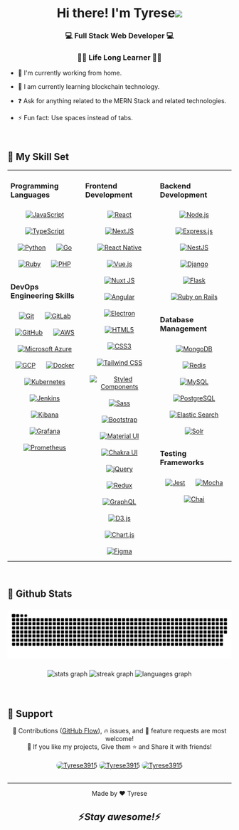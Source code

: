 # <div align="center">Hi there! I'm Tyrese<img src="https://camo.githubusercontent.com/e8e7b06ecf583bc040eb60e44eb5b8e0ecc5421320a92929ce21522dbc34c891/68747470733a2f2f6d656469612e67697068792e636f6d2f6d656469612f6876524a434c467a6361737252346961377a2f67697068792e676966" width="40" /></div>

### <div align="center">💻 Full Stack Web Developer 💻</div>

### <div align="center">👨‍⚖️ Life Long Learner 👨‍⚖️</div>

- 🔭 I'm currently working from home.

- 🌱 I am currently learning blockchain technology.

- ❓ Ask for anything related to the MERN Stack and related technologies.

- ⚡ Fun fact: Use spaces instead of tabs.

<br/>

## 💪 My Skill Set

<table><tr><td valign="top" width="33%">

### Programming Languages

<div align="center">  
<a href="https://www.javascript.com/" target="_blank"><img style="padding: 10px" src="https://profilinator.rishav.dev/skills-assets/javascript-original.svg" alt="JavaScript" height="70" width="70" /></a>  
<a href="https://www.typescriptlang.org/" target="_blank"><img style="padding: 10px" src="https://profilinator.rishav.dev/skills-assets/typescript-original.svg" alt="TypeScript" height="70" width="70" /></a>  
<a href="https://www.python.org/" target="_blank"><img style="padding: 10px" src="https://profilinator.rishav.dev/skills-assets/python-original.svg" alt="Python" height="70" width="70" /></a>  
<a href="https://go.dev/" target="_blank"><img style="padding: 10px" src="https://profilinator.rishav.dev/skills-assets/go-original.svg" alt="Go" height="70" width="70" /></a>  
<a href="https://www.ruby-lang.org/en/" target="_blank"><img style="padding: 10px" src="https://profilinator.rishav.dev/skills-assets/ruby-original-wordmark.svg" alt="Ruby" height="70" width="70" /></a>  
<a href="https://www.php.net/" target="_blank"><img style="padding: 10px" src="https://profilinator.rishav.dev/skills-assets/php-original.svg" alt="PHP" height="70" width="70" /></a>  
</div>

### DevOps Engineering Skills

<div align="center">  
<a href="https://github.com/" target="_blank"><img style="padding: 10px" src="https://profilinator.rishav.dev/skills-assets/git-scm-icon.svg" alt="Git" height="70" width="70" /></a>  
<a href="https://about.gitlab.com/" target="_blank"><img style="padding: 10px" src="https://profilinator.rishav.dev/skills-assets/gitlab.svg" alt="GitLab" height="70" width="70" /></a>  
<a href="https://github.com/" target="_blank"><img style="padding: 10px" src="https://api.iconify.design/devicon/github.svg" alt="GitHub" height="70" width="70" /></a>  
<a href="https://aws.amazon.com/" target="_blank"><img style="padding: 10px" src="https://api.iconify.design/skill-icons/aws-dark.svg" alt="AWS" height="70" width="70" /></a>  
<a href="https://azure.microsoft.com/en-us/" target="_blank"><img style="padding: 10px" src="https://api.iconify.design/skill-icons/azure-dark.svg" alt="Microsoft Azure" height="70" width="70" /></a>  
<a href="https://cloud.google.com/" target="_blank"><img style="padding: 10px" src="https://profilinator.rishav.dev/skills-assets/google_cloud-icon.svg" alt="GCP" height="70" width="70" /></a>  
<a href="https://www.docker.com/" target="_blank"><img style="padding: 10px" src="https://profilinator.rishav.dev/skills-assets/docker-original-wordmark.svg" alt="Docker" height="70" width="70" /></a>  
<a href="https://kubernetes.io/" target="_blank"><img style="padding: 10px" src="https://profilinator.rishav.dev/skills-assets/kubernetes-icon.svg" alt="Kubernetes" height="70" width="70" /></a>  
<a href="https://www.jenkins.io/" target="_blank"><img style="padding: 10px" src="https://profilinator.rishav.dev/skills-assets/jenkins-icon.svg" alt="Jenkins" height="70" width="70" /></a>  
<a href="https://www.elastic.co/kibana/" target="_blank"><img style="padding: 10px" src="https://profilinator.rishav.dev/skills-assets/kibana.png" alt="Kibana" height="70" width="70" /></a>  
<a href="https://grafana.com/" target="_blank"><img style="padding: 10px" src="https://profilinator.rishav.dev/skills-assets/grafana.png" alt="Grafana" height="70" width="70" /></a>  
<a href="https://prometheus.io/" target="_blank"><img style="padding: 10px" src="https://api.iconify.design/logos/prometheus.svg" alt="Prometheus" height="70" width="70" /></a>  
</div>

</td><td valign="top" width="33%">

### Frontend Development

<div align="center">  
<a href="https://reactjs.org/" target="_blank"><img style="padding: 10px" src="https://profilinator.rishav.dev/skills-assets/react-original-wordmark.svg" alt="React" height="70" width="70" /></a>  
<a href="https://nextjs.org/" target="_blank"><img style="padding: 10px" src="https://profilinator.rishav.dev/skills-assets/nextjs.png" alt="NextJS" height="70" width="70" /></a>  
<a href="https://reactnative.dev/" target="_blank"><img style="padding: 10px" src="https://api.iconify.design/tabler/brand-react-native.svg" alt="React Native" height="70" width="70" /></a>  
<a href="https://vuejs.org/" target="_blank"><img style="padding: 10px" src="https://profilinator.rishav.dev/skills-assets/vuejs-original-wordmark.svg" alt="Vue.js" height="70" width="70" /></a>  
<a href="https://nuxtjs.org/" target="_blank"><img style="padding: 10px" src="https://profilinator.rishav.dev/skills-assets/nuxt.png" alt="Nuxt JS" height="70" width="70" /></a>  
<a href="https://angular.io/" target="_blank"><img style="padding: 10px" src="https://profilinator.rishav.dev/skills-assets/angularjs-original.svg" alt="Angular" height="70" width="70" /></a>  
<a href="https://www.electronjs.org/" target="_blank"><img style="padding: 10px" src="https://profilinator.rishav.dev/skills-assets/electron-original.svg" alt="Electron" height="70" width="70" /></a>  
<a href="https://en.wikipedia.org/wiki/HTML5" target="_blank"><img style="padding: 10px" src="https://profilinator.rishav.dev/skills-assets/html5-original-wordmark.svg" alt="HTML5" height="70" width="70" /></a>  
<a href="https://www.w3schools.com/css/" target="_blank"><img style="padding: 10px" src="https://profilinator.rishav.dev/skills-assets/css3-original-wordmark.svg" alt="CSS3" height="70" width="70" /></a>  
<a href="https://www.tailwindcss.com/" target="_blank"><img style="padding: 10px" src="https://profilinator.rishav.dev/skills-assets/tailwindcss.svg" alt="Tailwind CSS" height="70" width="70" /></a>  
<a href="https://styled-components.com/" target="_blank"><img style="padding: 10px" src="https://profilinator.rishav.dev/skills-assets/styled-components.png" alt="Styled Components" height="70" width="70" /></a>  
<a href="https://sass-lang.com/" target="_blank"><img style="padding: 10px" src="https://profilinator.rishav.dev/skills-assets/sass-original.svg" alt="Sass" height="70" width="70" /></a>  
<a href="https://getbootstrap.com/docs/3.4/javascript/" target="_blank"><img style="padding: 10px" src="https://profilinator.rishav.dev/skills-assets/bootstrap-plain.svg" alt="Bootstrap" height="70" width="70" /></a>  
<a href="https://mui.com/" target="_blank"><img style="padding: 10px" src="https://profilinator.rishav.dev/skills-assets/mui.png" alt="Material UI" height="70" width="70" /></a>  
<a href="https://chakra-ui.com/" target="_blank"><img style="padding: 10px" src="https://profilinator.rishav.dev/skills-assets/chakraui.png" alt="Chakra UI" height="70" width="70" /></a>  
<a href="https://jquery.com/" target="_blank"><img style="padding: 10px" src="https://profilinator.rishav.dev/skills-assets/jquery.png" alt="jQuery" height="70" width="70" /></a>  
<a href="https://redux.js.org/" target="_blank"><img style="padding: 10px" src="https://profilinator.rishav.dev/skills-assets/redux-original.svg" alt="Redux" height="70" width="70" /></a>  
<a href="https://graphql.org/" target="_blank"><img style="padding: 10px" src="https://profilinator.rishav.dev/skills-assets/graphql.png" alt="GraphQL" height="70" width="70" /></a>  
<a href="https://d3js.org/" target="_blank"><img style="padding: 10px" src="https://profilinator.rishav.dev/skills-assets/d3js-original.svg" alt="D3.js" height="70" width="70" /></a>  
<a href="https://www.chartjs.org/" target="_blank"><img style="padding: 10px" src="https://profilinator.rishav.dev/skills-assets/logo-title.svg" alt="Chart.js" height="70" width="70" /></a>  
<a href="https://www.figma.com/" target="_blank"><img style="padding: 10px" src="https://profilinator.rishav.dev/skills-assets/figma-icon.svg" alt="Figma" height="70" width="70" /></a>  
</div>

</td><td valign="top" width="33%">

### Backend Development

<div align="center">  
<a href="https://nodejs.org/" target="_blank"><img style="padding: 10px" src="https://api.iconify.design/skill-icons/nodejs-dark.svg" alt="Node.js" height="70" width="70" /></a>  
<a href="https://expressjs.com/" target="_blank"><img style="padding: 10px" src="https://api.iconify.design/skill-icons/expressjs-dark.svg" alt="Express.js" height="70" width="70" /></a>  
<a href="https://nestjs.com/" target="_blank"><img style="padding: 10px" src="https://profilinator.rishav.dev/skills-assets/nestjs.svg" alt="NestJS" height="70" width="70" /></a>  
<a href="https://www.djangoproject.com/" target="_blank"><img style="padding: 10px" src="https://api.iconify.design/skill-icons/django.svg" alt="Django" height="70" width="70" /></a>  
<a href="https://flask.palletsprojects.com/" target="_blank"><img style="padding: 10px" src="https://profilinator.rishav.dev/skills-assets/flask.png" alt="Flask" height="70" width="70" /></a>  
<a href="https://rubyonrails.org/" target="_blank"><img style="padding: 10px" src="https://profilinator.rishav.dev/skills-assets/rails-original-wordmark.svg" alt="Ruby on Rails" height="70" width="70" /></a>  
</div>

### Database Management

<div align="center">  
<a href="https://www.mongodb.com/" target="_blank"><img style="padding: 10px" src="https://profilinator.rishav.dev/skills-assets/mongodb-original-wordmark.svg" alt="MongoDB" height="70" width="70" /></a>  
<a href="https://redis.io/" target="_blank"><img style="padding: 10px" src="https://profilinator.rishav.dev/skills-assets/redis-original-wordmark.svg" alt="Redis" height="70" width="70" /></a>  
<a href="https://www.mysql.com/" target="_blank"><img style="padding: 10px" src="https://profilinator.rishav.dev/skills-assets/mysql-original-wordmark.svg" alt="MySQL" height="70" width="70" /></a>  
<a href="https://www.postgresql.org/" target="_blank"><img style="padding: 10px" src="https://profilinator.rishav.dev/skills-assets/postgresql-original-wordmark.svg" alt="PostgreSQL" height="70" width="70" /></a>  
<a href="https://www.elastic.co/" target="_blank"><img style="padding: 10px" src="https://profilinator.rishav.dev/skills-assets/elasticsearch.png" alt="Elastic Search" height="70" width="70" /></a>  
<a href="https://solr.apache.org/" target="_blank"><img style="padding: 10px" src="https://profilinator.rishav.dev/skills-assets/apache_solr-icon.svg" alt="Solr" height="70" width="70" /></a>  
</div>

### Testing Frameworks

<div align="center">  
<a href="https://www.jestjs.io/" target="_blank"><img style="padding: 10px" src="https://profilinator.rishav.dev/skills-assets/jest.svg" alt="Jest" height="70" width="70" /></a>  
<a href="https://mochajs.org/" target="_blank"><img style="padding: 10px" src="https://profilinator.rishav.dev/skills-assets/mocha.png" alt="Mocha" height="70" width="70" /></a>  
<a href="https://www.chaijs.com/" target="_blank"><img style="padding: 10px" src="https://profilinator.rishav.dev/skills-assets/chai.png" alt="Chai" height="70" width="70" /></a>  
</div>

</td></tr></table>

<br/>

## 🎉 Github Stats

###

<img src="https://raw.githubusercontent.com/FullStackGenius/FullStackGenius/output/snake.svg" alt="Snake animation" />

<br clear="both">

###

<div align="center">
  <img src="https://github-readme-stats.vercel.app/api?username=FullStackGenius&hide_title=false&hide_rank=false&show_icons=true&count_private=true&disable_animations=false&theme=dracula&locale=en&hide_border=false" width="50%" alt="stats graph"  />
  <img src="https://streak-stats.demolab.com?user=FullStackGenius&locale=en&mode=daily&theme=dracula&hide_border=false&border_radius=5" width="50%" alt="streak graph"  />
  <img src="https://github-readme-stats.vercel.app/api/top-langs?username=FullStackGenius&locale=en&hide_title=false&layout=compact&card_width=320&langs_count=6&theme=dracula&hide_border=false" width="50%" alt="languages graph"  />
</div>

###

<br/>

## 🤝 Support

<div align="center">🎀 Contributions (<a href="https://guides.github.com/introduction/flow" title="GitHub flow">GitHub Flow</a>), 🔥 issues, and 🥮 feature requests are most welcome!</div>

<div align="center">💙 If you like my projects, Give them ⭐ and Share it with friends!</div>

<br/>

<div align="center">
    <a href="https://www.buymeacoffee.com/Tyrese3915" target="_blank" style="display: inline-block;">
        <img align="center" style="border-radius: 30px" src="https://cdn.buymeacoffee.com/buttons/v2/default-yellow.png" height="60" alt="Tyrese3915" />
    </a>
    <a href="https://liberapay.com/Tyrese3915" target="_blank" style="display: inline-block;">
        <img align="center" style="border-radius: 30px" src="https://liberapay.com/assets/liberapay/logo-v2_black-on-yellow.svg?etag=.yjV53S_Yb2wp7l1bfBotLA~~" height="60" alt="Tyrese3915" />
    </a>
    <a href="https://ko-fi.com/Tyrese3915" target="_blank" style="display: inline-block;">
        <img align="center" style="border-radius: 30px" src="https://cdn.ko-fi.com/cdn/kofi3.png?v=3" height="60" alt="Tyrese3915" />
    </a>
</div>

<br />

---

<div align="center">Made by ❤️ Tyrese</div>

## <div align="center">⚡️<i>Stay awesome!</i>⚡️</div>
